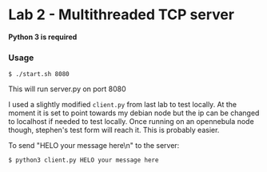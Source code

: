 # Lab 2 - Multithreaded TCP server

**Python 3 is required**
### Usage
```
$ ./start.sh 8080
```
This will run server.py on port 8080

I used a slightly modified `client.py` from last lab to test locally. At the moment it is set to point towards my debian node but the ip can be changed to localhost if needed to test locally.
Once running on an opennebula node though, stephen's test form will reach it. This is probably easier.

To send "HELO your message here\n" to the server:
```
$ python3 client.py HELO your message here
```

